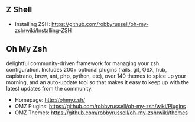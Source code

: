 Z Shell
-------

* Installing ZSH: https://github.com/robbyrussell/oh-my-zsh/wiki/Installing-ZSH

Oh My Zsh
---------

delightful community-driven framework for managing your zsh configuration. Includes 200+ optional plugins (rails, git, OSX, hub, capistrano, brew, ant, php, python, etc), over 140 themes to spice up your morning, and an auto-update tool so that makes it easy to keep up with the latest updates from the community.

* Homepage: http://ohmyz.sh/
* OMZ Plugins: https://github.com/robbyrussell/oh-my-zsh/wiki/Plugins
* OMZ Themes: https://github.com/robbyrussell/oh-my-zsh/wiki/themes
